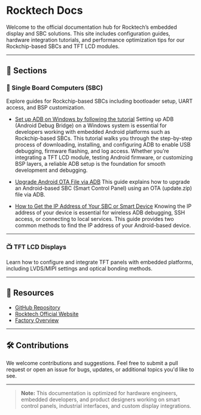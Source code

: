 # Rocktech Docs

Welcome to the official documentation hub for Rocktech’s embedded display and SBC solutions. This site includes configuration guides, hardware integration tutorials, and performance optimization tips for our Rockchip-based SBCs and TFT LCD modules.

---

## 📘 Sections

### 🧠 Single Board Computers (SBC)
Explore guides for Rockchip-based SBCs including bootloader setup, UART access, and BSP customization.


- [Set up ADB on Windows by following the tutorial](https://kevin109.github.io/setup-adb-on-windows) 
Setting up ADB (Android Debug Bridge) on a Windows system is essential for developers working with embedded Android platforms such as Rockchip-based SBCs. This tutorial walks you through the step-by-step process of downloading, installing, and configuring ADB to enable USB debugging, firmware flashing, and log access. Whether you’re integrating a TFT LCD module, testing Android firmware, or customizing BSP layers, a reliable ADB setup is the foundation for smooth development and debugging.

- [Upgrade Android OTA File via ADB](https://kevin109.github.io/upgrade-android-ota-via-adb) 
This guide explains how to upgrade an Android-based SBC (Smart Control Panel) using an OTA (update.zip) file via ADB.

- [How to Get the IP Address of Your SBC or Smart Device](https://kevin109.github.io/get-ip-of-SBC) 
Knowing the IP address of your device is essential for wireless ADB debugging, SSH access, or connecting to local services. This guide provides two common methods to find the IP address of your Android-based device.

---

### 📺 TFT LCD Displays
Learn how to configure and integrate TFT panels with embedded platforms, including LVDS/MIPI settings and optical bonding methods.

---

## 🧰 Resources

- [GitHub Repository](https://github.com/Kevin109/rocktech-tft-display-configs)
- [Rocktech Official Website](https://www.rocktech.com.hk)
- [Factory Overview](https://www.rocktech.com.hk/factory-overview/)

---


## 🛠 Contributions

We welcome contributions and suggestions. Feel free to submit a pull request or open an issue for bugs, updates, or additional topics you'd like to see.

---

> **Note:** This documentation is optimized for hardware engineers, embedded developers, and product designers working on smart control panels, industrial interfaces, and custom display integrations.